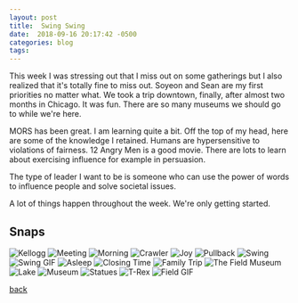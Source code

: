 ```yaml
---
layout: post
title:  Swing Swing
date:  2018-09-16 20:17:42 -0500
categories: blog 
tags: 
---
```


This week I was stressing out that I miss out on some gatherings but I also realized that it's totally fine to miss out. Soyeon and Sean are my first priorities no matter what. We took a trip downtown, finally, after almost two months in Chicago. It was fun. There are so many museums we should go to while we're here. 

MORS has been great. I am learning quite a bit. Off the top of my head, here are some of the knowledge I retained. Humans are hypersensitive to violations of fairness. 12 Angry Men is a good movie. There are lots to learn about exercising influence for example in persuasion. 

The type of leader I want to be is someone who can use the power of words to influence people and solve societal issues.

A lot of things happen throughout the week. We're only getting started.

## Snaps

![](/assets/img/1809/20180909-kellogg.jpg "Kellogg")
![](/assets/img/1809/20180909-meeting.jpg "Meeting")
![](/assets/img/1809/20180909-morning.jpg "Morning")
![](/assets/img/1809/20180910-crawler.jpg "Crawler")
![](/assets/img/1809/20180910-joy.jpg "Joy ")
![](/assets/img/1809/20180910-pullback.jpg "Pullback")
![](/assets/img/1809/20180910-swing.jpg "Swing")
![](/assets/img/1809/20180910-swinggif.gif "Swing GIF")
![](/assets/img/1809/20180915-asleep.jpg "Asleep")
![](/assets/img/1809/20180915-closingtime.jpg "Closing Time")
![](/assets/img/1809/20180915-familytrip.jpg "Family Trip")
![](/assets/img/1809/20180915-field.jpg "The Field Museum")
![](/assets/img/1809/20180915-lake.jpg "Lake")
![](/assets/img/1809/20180915-museum.jpg "Museum")
![](/assets/img/1809/20180915-statues.jpg "Statues")
![](/assets/img/1809/20180915-trex.jpg "T-Rex")
![](/assets/img/1809/20180915-fieldgif.gif "Field GIF")

[back](/blog)

